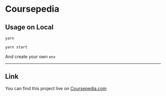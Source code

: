 # Coursepedia

## Usage on Local

```sh
yarn

yarn start
```

And create your own `env`

---

## Link

You can find this project live on [Coursepedia.com](https://coursepedia.nelify.com)
